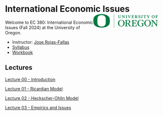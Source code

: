 # International Economic Issues <img align="right" height="45" src="UO.png">

Welcome to EC 380: International Economic Issues (Fall 2024) at the University of Oregon.

- Instructor: [Jose Rojas-Fallas](https://jose-rojas-fallas.quarto.pub/jose-rojas-fallas/)
- [Syllabus](https://rawcdn.githack.com/jrojas1003/EC-380-Intl-Econ-Issues/d9eaeac552633c6e5887966e2c22e2e5a938d2fe/EC-380-Fall-24-Syllabus.pdf)
- [Workbook](https://jose-rojas-fallas.quarto.pub/international-econ-workbook/)

## Lectures

[Lecture 00 - Introduction](https://raw.githack.com/jrojas1003/EC-380-Intl-Econ-Issues/main/Slides/00-Introduction/000-compile.html)

[Lecture 01 - Ricardian Model](https://raw.githack.com/jrojas1003/EC-380-Intl-Econ-Issues/main/Slides/01-Ricardo-Model/010-compile.html)

[Lecture 02 - Heckscher-Ohlin Model](https://raw.githack.com/jrojas1003/EC-380-Intl-Econ-Issues/main/Slides/02-HO-Model/020-compile.html)

[Lecture 03 - Empirics and Issues](https://raw.githack.com/jrojas1003/EC-380-Intl-Econ-Issues/main/Slides/03-Issues-and-Empirics/030-compile.html)